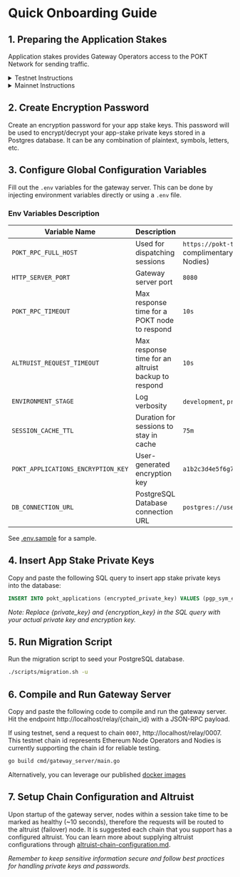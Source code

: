# Quick Onboarding Guide

## 1. Preparing the Application Stakes
Application stakes provides Gateway Operators access to the POKT Network for sending traffic.
<details>
<summary>Testnet Instructions</summary>
<ol>
    <li>Generate 5 accounts (wallets) through the <a href="https://wallet.testnet.pokt.network">testnet wallet URL</a></li>
    <li>Distribute POKT to all the wallets generated through the <a href="https://faucet.pokt.network/">testnet faucet</a></li>
    <li>Stake each account into the network as an application stake with the chain id `0007` (a test chain that represents ETH Network). 
    <li>You can use the <a href="https://github.com/baaspoolsllc/pokt-stake-apps-script">application stake script</a> to simplify the process if you don't have access to the Pocket Core Executable or not familiar with the CLI commands.</li>
</ol>
<hr>
Staking application stakes too complicated for you? No worries, we prestaked some shared applications stakes into POKT Testnet to help you get onboarded quicker. 

**Please do not submit stake transactions to avoid disruption for other gateway operator testers as the applications are already staked on your behalf in the correct chain**. All applications are staked into chain 0007 with 10M POKT.

Testnet Application Private Keys:
<ul>
<li>1d06f04dcf5199a7f93f625d4fa507c2e0aca2f94fa3ebc2022c5e589406a9133d7ec4fef2ef676b340ce1df6ec5d0264ce1f40fae7fe9e07c415fa06fc1ffd6</li>
<li>2d0f9aab4396662db2a27d3388a1602e8081a49cb159471fdf4ef8aad4f9d120a1183ac69c10bf7f5df942b687b50a206fb1c54c66687c04c7710daed5f1e7a3</li>
<li>1e33f2948223e6655d4e10f462ad48203e18e81865098f4c15153ba4027f2fa4822fbcb6a0f485b9c61d1e84e976cb75214edc3e388b733e3ca4d5b80671cb4f</li>
<li>0bcdf221fb73f54a4acf4e61008a80c62ad155500846d99fd9cd190b46a9cf22157e1212fad906ac98bbf5a6b6ae50910ebd83e3fe789d3e4bd7f711abcd4ed1</li>
<li>20bf258e9e9632a9c627bfd328be87e0ecd6f14eeb7c7dc2382048c3063d3c08ec25b1aad594814f2a046cd2e89579992ecbba0951fec2d0f4b6ef1ba16fa8b9</li>
</ul>

</details>

<details>
<summary>Mainnet Instructions</summary>
Application stakes in Morse are permissioned, therefore you must receive application stakes through the Pocket Network Foundation. If you are an authorized gateway operator, the Foundation will assist you in receiving the application stakes private keys.
</details>


## 2. Create Encryption Password
Create an encryption password for your app stake keys. This password will be used to encrypt/decrypt your app-stake private keys stored in a Postgres database. It can be any combination of plaintext, symbols, letters, etc.

## 3. Configure Global Configuration Variables
Fill out the `.env` variables for the gateway server. This can be done by injecting environment variables directly or using a `.env` file.

### Env Variables Description
| Variable Name                       | Description                                         | Example Value                                                                                     |
|-------------------------------------|-----------------------------------------------------|---------------------------------------------------------------------------------------------------|
| `POKT_RPC_FULL_HOST`                | Used for dispatching sessions                       | `https://pokt-testnet-rpc.nodies.org` (a complimentary testnet dispatcher URL provided by Nodies) |
| `HTTP_SERVER_PORT`                  | Gateway server port                                 | `8080`                                                                                            |
| `POKT_RPC_TIMEOUT`                  | Max response time for a POKT node to respond        | `10s`                                                                                             |
| `ALTRUIST_REQUEST_TIMEOUT`          | Max response time for an altruist backup to respond | `10s`                                                                                             |
| `ENVIRONMENT_STAGE`                 | Log verbosity                                       | `development`, `production`                                                                       |
| `SESSION_CACHE_TTL`                 | Duration for sessions to stay in cache              | `75m`                                                                                             |
| `POKT_APPLICATIONS_ENCRYPTION_KEY`  | User-generated encryption key                       | `a1b2c3d4e5f6g7h8i9j0k1l2m3n4o5p6`                                                                |
| `DB_CONNECTION_URL`                 | PostgreSQL Database connection URL                  | `postgres://user:password@localhost:5432/postgres`                                                |

See [.env.sample](..%2F.env.sample) for a sample.

## 4. Insert App Stake Private Keys
Copy and paste the following SQL query to insert app stake private keys into the database:
```sql
INSERT INTO pokt_applications (encrypted_private_key) VALUES (pgp_sym_encrypt('{private_key}', '{encryption_key}'));
```
_Note: Replace {private_key} and {encryption_key} in the SQL query with your actual private key and encryption key._

## 5. Run Migration Script
Run the migration script to seed your PostgreSQL database.
```sh
./scripts/migration.sh -u
```

## 6. Compile and Run Gateway Server
Copy and paste the following code to compile and run the gateway server. Hit the endpoint http://localhost/relay/{chain_id} with a JSON-RPC payload.

If using testnet, send a request to chain `0007`, http://localhost/relay/0007. This testnet chain id represents Ethereum Node Operators and Nodies is currently supporting the chain id for reliable testing.

```sh
go build cmd/gateway_server/main.go
```

Alternatively, you can leverage our published [docker images](https://github.com/pokt-network/gateway-server/pkgs/container/pocket-gateway-server)

## 7. Setup Chain Configuration and Altruist
Upon startup of the gateway server, nodes within a session take time to be marked as healthy (~10 seconds), therefore the requests will be routed to the altruist (failover) node. It is suggested each chain that you support has a configured altruist. You can learn more about supplying altruist configurations through [altruist-chain-configuration.md](altruist-chain-configuration.md).

_Remember to keep sensitive information secure and follow best practices for handling private keys and passwords._
